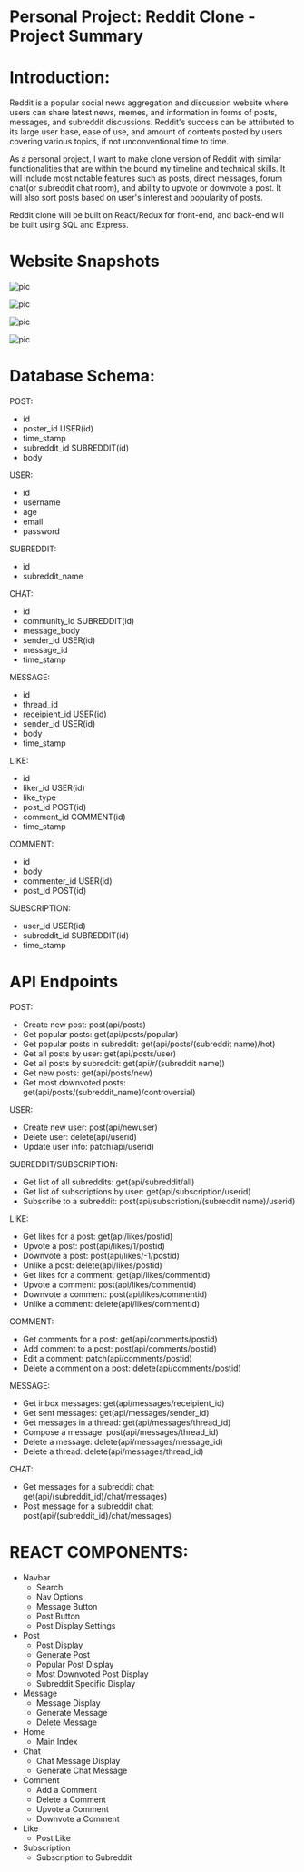 # Personal Project: Reddit Clone - Project Summary

# Introduction:
Reddit is a popular social news aggregation and discussion website where users can share latest news, memes, and information in forms of posts, messages, and subreddit discussions.
Reddit's success can be attributed to its large user base, ease of use, and amount of contents posted by users covering various topics, if not unconventional time to time.

As a personal project, I want to make clone version of Reddit with similar functionalities that are within the bound my timeline and technical skills. It will include most notable features such as posts, direct messages, forum chat(or subreddit chat room), and ability to upvote or downvote a post. It will also sort posts based on user's interest and popularity of posts.

Reddit clone will be built on React/Redux for front-end, and back-end will be built using SQL and Express.

# Website Snapshots
![pic](https://lh3.googleusercontent.com/wAO3JS77-qI3nfSXVrXCQ9SXw0swrz7ldN3NLHyX7VSqh3yXygZz70r0-yXxieJRTXjuObo7wMtBlh4BBvhul5FcOI5-xTnrV08BLbuH2n8ibFo5EdU2VvoziwsIQOqM3Gx3y5gQ=w2400)

![pic](https://lh3.googleusercontent.com/4VJ8ne9nXC7XVccASIfnHuqcRLkRklfZ2ZanVmuSxN63FxIuhBy2pveB-i5rpKIUeMIGy4q3thZIFwRzsFAZLhBNqq4ejfiI_5L4O0iCCYD8ISym3JSsyCQ7BDs7YPMMlJ-6MhCC=w2400)

![pic](https://lh3.googleusercontent.com/cnr4AFjqgZ46kf72OHmXO0EASMqnHrG-MTrrO63VZRSHOGbS3PF9nnT03R33gkIf4O8LC9B8Ft7ZR4wSL1mPM35yhU26UtUc1UywHjsJeaOxigk42Jog8fOCZpPnYITU9ub486jv=w2400)

![pic](https://lh3.googleusercontent.com/XCJNawaC9TcnVrYvuLQCa_ZyQuWOmpxnK9MLCCghZM3hSlWizjGBp-hCu5TpGOwp2gQV1Z38shiNVVv2G41QKEKq5yJiLQgB4Kn8d9ydcVm_EWLrVY0vl17YfEb20Q1GpibVmnst=w2400)

# Database Schema:
POST:
- id
- poster_id USER(id)
- time_stamp
- subreddit_id SUBREDDIT(id)
- body  

USER:
- id
- username
- age
- email
- password

SUBREDDIT:
- id
- subreddit_name

CHAT:
- id
- community_id SUBREDDIT(id)
- message_body
- sender_id USER(id)
- message_id
- time_stamp

MESSAGE:
- id
- thread_id
- receipient_id USER(id)
- sender_id USER(id)
- body
- time_stamp

LIKE:
- id
- liker_id USER(id)
- like_type
- post_id POST(id)
- comment_id COMMENT(id)
- time_stamp

COMMENT:
- id
- body
- commenter_id USER(id)
- post_id POST(id)

SUBSCRIPTION:
- user_id USER(id)
- subreddit_id SUBREDDIT(id)
- time_stamp

# API Endpoints
POST:
- Create new post: post(api/posts)
- Get popular posts: get(api/posts/popular)
- Get popular posts in subreddit: get(api/posts/(subreddit name)/hot)
- Get all posts by user: get(api/posts/user)
- Get all posts by subreddit: get(api/r/(subreddit name))
- Get new posts: get(api/posts/new)
- Get most downvoted posts: get(api/posts/(subreddit_name)/controversial)

USER:
- Create new user: post(api/newuser)
- Delete user: delete(api/userid)
- Update user info: patch(api/userid)

SUBREDDIT/SUBSCRIPTION:
- Get list of all subreddits: get(api/subreddit/all)
- Get list of subscriptions by user: get(api/subscription/userid)
- Subscribe to a subreddit: post(api/subscription/(subreddit name)/userid)

LIKE:
- Get likes for a post: get(api/likes/postid)
- Upvote a post: post(api/likes/1/postid)
- Downvote a post: post(api/likes/-1/postid)
- Unlike a post: delete(api/likes/postid)
- Get likes for a comment: get(api/likes/commentid)
- Upvote a comment: post(api/likes/commentid)
- Downvote a comment: post(api/likes/commentid)
- Unlike a comment: delete(api/likes/commentid)

COMMENT:
- Get comments for a post: get(api/comments/postid)
- Add comment to a post: post(api/comments/postid)
- Edit a comment: patch(api/comments/postid)
- Delete a comment on a post: delete(api/comments/postid)

MESSAGE:
- Get inbox messages: get(api/messages/receipient_id)
- Get sent messages: get(api/messages/sender_id)
- Get messages in a thread: get(api/messages/thread_id)
- Compose a message: post(api/messages/thread_id)
- Delete a message: delete(api/messages/message_id)
- Delete a thread: delete(api/messages/thread_id)

CHAT:
- Get messages for a subreddit chat: get(api/(subreddit_id)/chat/messages)
- Post message for a subreddit chat: post(api/(subreddit_id)/chat/messages)

# REACT COMPONENTS:
- Navbar
  - Search
  - Nav Options
  - Message Button
  - Post Button
  - Post Display Settings
- Post
  - Post Display
  - Generate Post
  - Popular Post Display
  - Most Downvoted Post Display
  - Subreddit Specific Display
- Message
  - Message Display
  - Generate Message
  - Delete Message
- Home
  - Main Index
- Chat
  - Chat Message Display
  - Generate Chat Message
- Comment
  - Add a Comment
  - Delete a Comment
  - Upvote a Comment
  - Downvote a Comment
- Like
  - Post Like
- Subscription
  - Subscription to Subreddit
